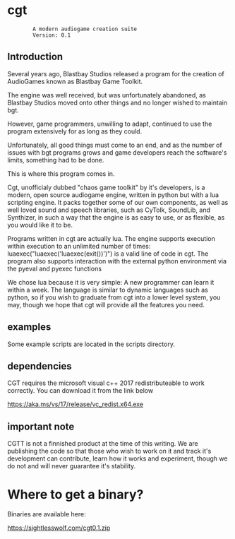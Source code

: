 # cgt
			A modern audiogame creation suite
			Version: 0.1
## Introduction
Several years ago, Blastbay Studios released a program for the creation of AudioGames known as Blastbay Game Toolkit.

The engine was well received, but was unfortunately abandoned, as Blastbay Studios moved onto other things and no longer wished to maintain bgt.

However, game programmers, unwilling to adapt, continued to use the program extensively for as long as they could.

Unfortunately, all good things must come to an end, and as the number of issues with bgt programs grows and game developers reach the software's limits, something had to be done.

This is where this program comes in.

Cgt, unofficialy dubbed "chaos game toolkit" by it's developers, is a modern, open source audiogame engine, written in python but with a lua scripting engine. It packs together some of our own components, as well as well loved sound and speech libraries, such as CyTolk, SoundLib, and Synthizer, in such a way that the engine is as easy to use, or as flexible, as you would like it to be.

Programs written in cgt are actually lua. The engine supports execution within execution to an unlimited number of times: luaexec("luaexec('luaexec(exit())')") is a valid line of code in cgt. The program also supports interaction with the external python environment via the pyeval and pyexec functions

We chose lua because it is very simple: A new programmer can learn it within a week. The language is similar to dynamic languages such as python, so if you wish to graduate from cgt into a lower level system, you may, though we hope that cgt will provide all the features you need.
## examples
Some example scripts are located in the scripts directory.
## dependencies
CGT requires the microsoft visual c++ 2017 redistributeable to work correctly. You can download it from the link below

https://aka.ms/vs/17/release/vc_redist.x64.exe

## important note

CGTT is not a finnished product at the time of this writing. We are publishing the code so that those who wish to work on it and track it's development can contribute, learn how it works and experiment, though we do not and will never guarantee it's stability.
# Where to get a binary?

Binaries are available here:

https://sightlesswolf.com/cgt0.1.zip

